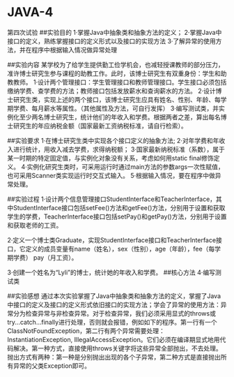 # JAVA-4
第四次试验
##实验目的
1·掌握Java中抽象类和抽象方法的定义； 
2·掌握Java中接口的定义，熟练掌握接口的定义形式以及接口的实现方法
3·了解异常的使用方法，并在程序中根据输入情况做异常处理

##实验内容
某学校为了给学生提供勤工俭学机会，也减轻授课教师的部分压力，准许博士研究生参与课程的助教工作。此时，该博士研究生有双重身份：学生和助教教师。
1·设计两个管理接口：学生管理接口和教师管理接口。学生接口必须包括缴纳学费、查学费的方法；教师接口包括发放薪水和查询薪水的方法。
2·设计博士研究生类，实现上述的两个接口，该博士研究生应具有姓名、性别、年龄、每学期学费、每月薪水等属性。（其他属性及方法，可自行发挥）
3·编写测试类，并实例化至少两名博士研究生，统计他们的年收入和学费。根据两者之差，算出每名博士研究生的年应纳税金额（国家最新工资纳税标准，请自行检索）。

##实验要求
1·在博士研究生类中实现各个接口定义的抽象方法;
2·对年学费和年收入进行统计，用收入减去学费，求得纳税额；
3·国家最新纳税标准（系数），属于某一时期的特定固定值，与实例化对象没有关系，考虑如何用static  final修饰定义。
4·实例化研究生类时，可采用运行时通过main方法的参数args一次性赋值，也可采用Scanner类实现运行时交互式输入。
5·根据输入情况，要在程序中做异常处理。

##实验过程
1·设计两个信息管理接口StudentInterface和TeacherInterface，其中StudentInterface接口包括setFee()方法和getFee()方法，分别用于设置和获取学生的学费，TeacherInterface接口包括setPay()和getPay()方法，分别用于设置和获取老师的工资。

2·定义一个博士类Graduate，实现StudentInterface接口和TeacherInterface接口，它定义的成员变量有name（姓名），sex（性别），age（年龄），fee（每学期学费） pay（月工资）。

3·创建一个姓名为“Lyli”的博士，统计她的年收入和学费。
##核心方法
4·编写测试类

##实验感想
通过本次实验掌握了Java中抽象类和抽象方法的定义，掌握了Java中接口的定义及接口的定义形式依旧接口的实现方法；学会了异常的使用方法：异常分为检查异常与非检查异常。对于检查异常，我们必须采用显式的throws或try...catch...finally进行处理，否则就会报错，例如如下的程序。第一行有一个ClassNotFoundException，第二行有两个异常需要处理：InstantiationException, IllegalAccessException。它们必须在编译期显式地用代码解决。第一种方式，直接使用throws关键字将这些异常全部抛出，不去处理。抛出方式有两种：第一种是分别抛出出现的各个子异常，第二种方式是直接抛出所有异常的父类Exception即可。
